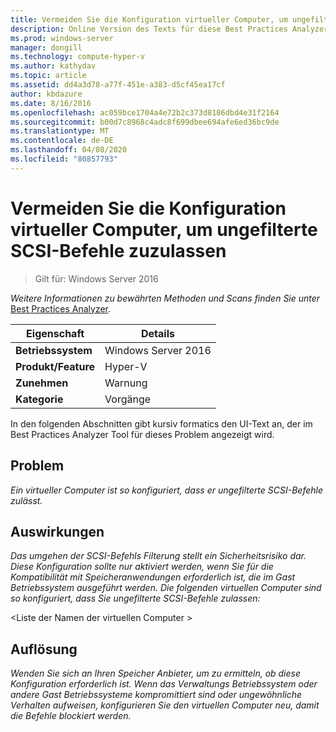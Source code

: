 ```yaml
---
title: Vermeiden Sie die Konfiguration virtueller Computer, um ungefilterte SCSI-Befehle zuzulassen
description: Online Version des Texts für diese Best Practices Analyzer Regel.
ms.prod: windows-server
manager: dongill
ms.technology: compute-hyper-v
ms.author: kathydav
ms.topic: article
ms.assetid: dd4a3d78-a77f-451e-a383-d5cf45ea17cf
author: kbdazure
ms.date: 8/16/2016
ms.openlocfilehash: ac059bce1704a4e72b2c373d8186dbd4e31f2164
ms.sourcegitcommit: b00d7c8968c4adc8f699dbee694afe6ed36bc9de
ms.translationtype: MT
ms.contentlocale: de-DE
ms.lasthandoff: 04/08/2020
ms.locfileid: "80857793"
---
```

# <a name="avoid-configuring-virtual-machines-to-allow-unfiltered-scsi-commands"></a>Vermeiden Sie die Konfiguration virtueller Computer, um ungefilterte SCSI-Befehle zuzulassen

>Gilt für: Windows Server 2016


  
*Weitere Informationen zu bewährten Methoden und Scans finden Sie unter* [Best Practices Analyzer](https://go.microsoft.com/fwlink/?LinkId=122786).  
  
|Eigenschaft|Details|  
|-|-|  
|**Betriebssystem**|Windows Server 2016|  
|**Produkt/Feature**|Hyper-V|  
|**Zunehmen**|Warnung|  
|**Kategorie**|Vorgänge|  
  
In den folgenden Abschnitten gibt kursiv formatics den UI-Text an, der im Best Practices Analyzer Tool für dieses Problem angezeigt wird.  
  
## <a name="issue"></a>Problem  
  
*Ein virtueller Computer ist so konfiguriert, dass er ungefilterte SCSI-Befehle zulässt.*  
  
## <a name="impact"></a>Auswirkungen  
  
*Das umgehen der SCSI-Befehls Filterung stellt ein Sicherheitsrisiko dar. Diese Konfiguration sollte nur aktiviert werden, wenn Sie für die Kompatibilität mit Speicheranwendungen erforderlich ist, die im Gast Betriebssystem ausgeführt werden. Die folgenden virtuellen Computer sind so konfiguriert, dass Sie ungefilterte SCSI-Befehle zulassen:*  
  
\<Liste der Namen der virtuellen Computer >  
  
## <a name="resolution"></a>Auflösung  
  
*Wenden Sie sich an Ihren Speicher Anbieter, um zu ermitteln, ob diese Konfiguration erforderlich ist. Wenn das Verwaltungs Betriebssystem oder andere Gast Betriebssysteme kompromittiert sind oder ungewöhnliche Verhalten aufweisen, konfigurieren Sie den virtuellen Computer neu, damit die Befehle blockiert werden.*  
  


